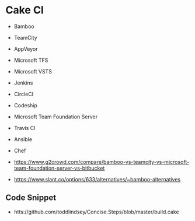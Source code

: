 # Cake CI 


*   Bamboo

*   TeamCity

*   AppVeyor

*   Microsoft TFS

*   Microsoft VSTS

*   Jenkins

*   CircleCI

*   Codeship

*   Microsoft Team Foundation Server

*   Travis CI

*   Ansible

*   Chef

*   https://www.g2crowd.com/compare/bamboo-vs-teamcity-vs-microsoft-team-foundation-server-vs-bitbucket

*   https://www.slant.co/options/633/alternatives/~bamboo-alternatives

## Code Snippet

*   htts://github.com/toddlindsey/Concise.Steps/blob/master/build.cake




